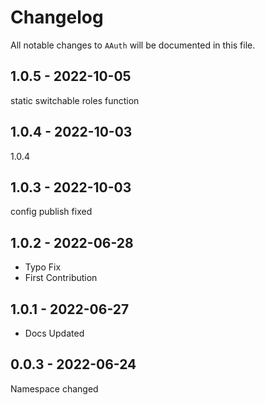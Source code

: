 # Changelog

All notable changes to `AAuth` will be documented in this file.

## 1.0.5 - 2022-10-05

static switchable roles function

## 1.0.4 - 2022-10-03

1.0.4

## 1.0.3 - 2022-10-03

config publish fixed

## 1.0.2 - 2022-06-28

- Typo Fix
- First Contribution

## 1.0.1 - 2022-06-27

- Docs Updated

## 0.0.3 - 2022-06-24

Namespace changed
